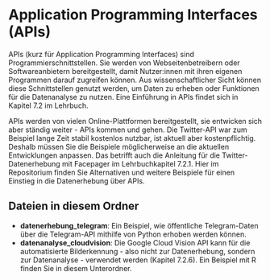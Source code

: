 # Application Programming Interfaces (APIs)
APIs (kurz für Application Programming Interfaces) sind Programmierschnittstellen. Sie werden von Webseitenbetreibern oder Softwareanbietern bereitgestellt, damit Nutzer:innen mit ihren eigenen Programmen darauf zugreifen können. Aus wissenschaftlicher Sicht können diese Schnittstellen genutzt werden, um Daten zu erheben oder Funktionen für die Datenanalyse zu nutzen. Eine Einführung in APIs findet sich in Kapitel 7.2 im Lehrbuch. 

APIs werden von vielen Online-Plattformen bereitgestellt, sie entwicken sich aber ständig weiter - APIs kommen und gehen. Die Twitter-API war zum Beispiel lange Zeit stabil kostenlos nutzbar, ist aktuell aber kostenpflichtig. Deshalb müssen Sie die Beispiele möglicherweise an die aktuellen Entwicklungen anpassen. Das betrifft auch die Anleitung für die Twitter-Datenerhebung mit Facepager im Lehrbuchkapitel 7.2.1. Hier im Repositorium finden Sie Alternativen und weitere Beispiele für einen Einstieg in die Datenerhebung über APIs.

## Dateien in diesem Ordner
- **datenerhebung_telegram**: Ein Beispiel, wie öffentliche Telegram-Daten über die Telegram-API mithilfe von Python erhoben werden können.  
- **datenanalyse_cloudvision**: Die Google Cloud Vision API kann für die automatisierte Bilderkennung - also nicht zur Datenerhebung, sondern zur Datenanalyse - verwendet werden (Kapitel 7.2.6). Ein Beispiel mit R finden Sie in diesem Unterordner. 